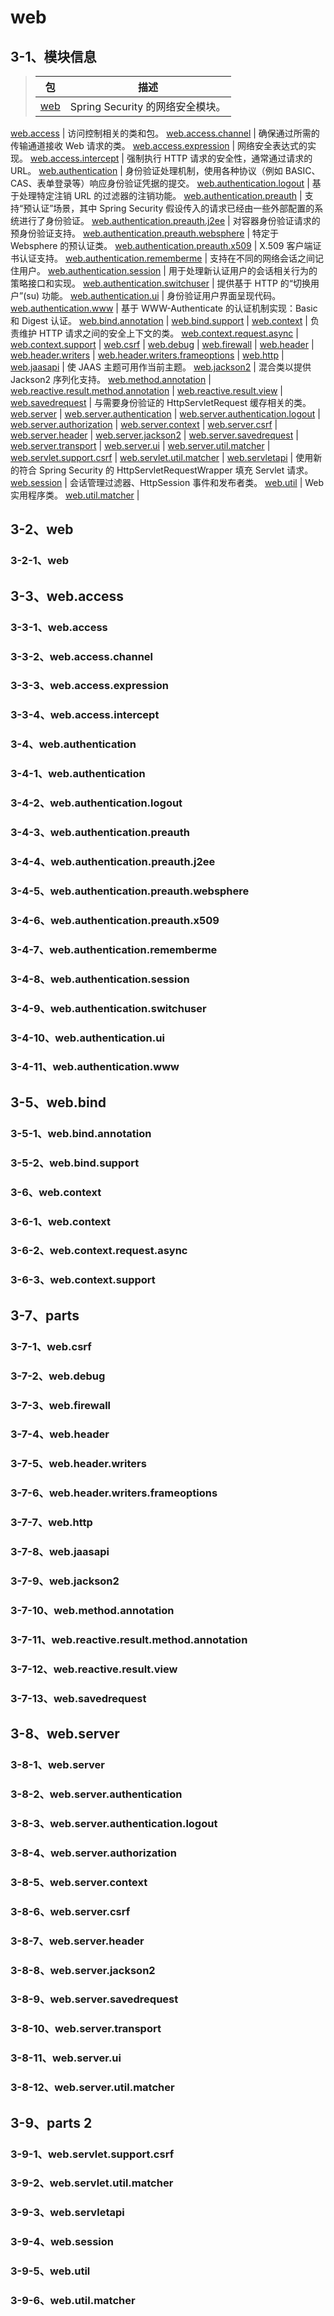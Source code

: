# web
## 3-1、模块信息
> 包 | 描述
> --- | ---
> [web](#3-2-1web) | Spring Security 的网络安全模块。
  [web.access](#3-3-1webaccess) | 访问控制相关的类和包。
  [web.access.channel](#3-3-2webaccesschannel) | 确保通过所需的传输通道接收 Web 请求的类。
  [web.access.expression](#3-3-3webaccessexpression) | 网络安全表达式的实现。
  [web.access.intercept](#3-3-4webaccessintercept) | 强制执行 HTTP 请求的安全性，通常通过请求的 URL。
  [web.authentication](#3-4-1webauthentication) | 身份验证处理机制，使用各种协议（例如 BASIC、CAS、表单登录等）响应身份验证凭据的提交。
  [web.authentication.logout](#3-4-2webauthenticationlogout) | 基于处理特定注销 URL 的过滤器的注销功能。
  [web.authentication.preauth](#3-4-3webauthenticationpreauth) | 支持“预认证”场景，其中 Spring Security 假设传入的请求已经由一些外部配置的系统进行了身份验证。
  [web.authentication.preauth.j2ee](#3-4-4webauthenticationpreauthj2ee) | 对容器身份验证请求的预身份验证支持。
  [web.authentication.preauth.websphere](#3-4-5webauthenticationpreauthwebsphere) | 特定于 Websphere 的预认证类。
  [web.authentication.preauth.x509](#3-4-6webauthenticationpreauthx509) | X.509 客户端证书认证支持。
  [web.authentication.rememberme](#3-4-7webauthenticationrememberme) | 支持在不同的网络会话之间记住用户。
  [web.authentication.session](#3-4-8webauthenticationsession) | 用于处理新认证用户的会话相关行为的策略接口和实现。
  [web.authentication.switchuser](#3-4-9webauthenticationswitchuser) | 提供基于 HTTP 的“切换用户”(su) 功能。
  [web.authentication.ui](#3-4-10webauthenticationui) | 身份验证用户界面呈现代码。
  [web.authentication.www](#3-4-11webauthenticationwww) | 基于 WWW-Authenticate 的认证机制实现：Basic 和 Digest 认证。
  [web.bind.annotation](#3-5-1webbindannotation) |
  [web.bind.support](#3-5-2webbindsupport) |
  [web.context](#3-6-1webcontext) | 负责维护 HTTP 请求之间的安全上下文的类。
  [web.context.request.async](#3-6-2webcontextrequestasync) |
  [web.context.support](#3-6-3webcontextsupport) |
  [web.csrf](#3-7-1webcsrf) |
  [web.debug](#3-7-2webdebug) |
  [web.firewall](#3-7-3webfirewall) |
  [web.header](#3-7-4webheader) |
  [web.header.writers](#3-7-5webheaderwriters) |
  [web.header.writers.frameoptions](#3-7-6webheaderwritersframeoptions) |
  [web.http](#3-7-7webhttp) |
  [web.jaasapi](#3-7-8webjaasapi) | 使 JAAS 主题可用作当前主题。
  [web.jackson2](#3-7-9webjackson2) | 混合类以提供 Jackson2 序列化支持。
  [web.method.annotation](#3-7-10webmethodannotation) |
  [web.reactive.result.method.annotation](#3-7-11webreactiveresultmethodannotation) |
  [web.reactive.result.view](#3-7-12webreactiveresultview) |
  [web.savedrequest](#3-7-13websavedrequest) | 与需要身份验证的 HttpServletRequest 缓存相关的类。
  [web.server](#3-8-1webserver) |
  [web.server.authentication](#3-8-2webserverauthentication) |
  [web.server.authentication.logout](#3-8-3webserverauthenticationlogout) |
  [web.server.authorization](#3-8-4webserverauthorization) |
  [web.server.context](#3-8-5webservercontext) |
  [web.server.csrf](#3-8-4webserverauthorization) |
  [web.server.header](#3-8-7webserverheader) |
  [web.server.jackson2](#3-8-8webserverjackson2) |
  [web.server.savedrequest](#3-8-9webserversavedrequest) |
  [web.server.transport](#3-8-10webservertransport) |
  [web.server.ui](#3-8-11webserverui) |
  [web.server.util.matcher](#3-8-12webserverutilmatcher) |
  [web.servlet.support.csrf](#3-9-1webservletsupportcsrf) |
  [web.servlet.util.matcher](#3-9-2webservletutilmatcher) |
  [web.servletapi](#3-9-3webservletapi) | 使用新的符合 Spring Security 的 HttpServletRequestWrapper 填充 Servlet 请求。
  [web.session](#3-9-4websession) | 会话管理过滤器、HttpSession 事件和发布者类。
  [web.util](#3-9-5webutil) | Web 实用程序类。
  [web.util.matcher](#3-9-6webutilmatcher) |

## 3-2、web
### 3-2-1、web
## 3-3、web.access
### 3-3-1、web.access
### 3-3-2、web.access.channel
### 3-3-3、web.access.expression
### 3-3-4、web.access.intercept
### 3-4、web.authentication
### 3-4-1、web.authentication
### 3-4-2、web.authentication.logout
### 3-4-3、web.authentication.preauth
### 3-4-4、web.authentication.preauth.j2ee
### 3-4-5、web.authentication.preauth.websphere
### 3-4-6、web.authentication.preauth.x509
### 3-4-7、web.authentication.rememberme
### 3-4-8、web.authentication.session
### 3-4-9、web.authentication.switchuser
### 3-4-10、web.authentication.ui
### 3-4-11、web.authentication.www
## 3-5、web.bind
### 3-5-1、web.bind.annotation
### 3-5-2、web.bind.support
### 3-6、web.context
### 3-6-1、web.context
### 3-6-2、web.context.request.async
### 3-6-3、web.context.support
## 3-7、parts
### 3-7-1、web.csrf
### 3-7-2、web.debug
### 3-7-3、web.firewall
### 3-7-4、web.header
### 3-7-5、web.header.writers
### 3-7-6、web.header.writers.frameoptions
### 3-7-7、web.http
### 3-7-8、web.jaasapi
### 3-7-9、web.jackson2
### 3-7-10、web.method.annotation
### 3-7-11、web.reactive.result.method.annotation
### 3-7-12、web.reactive.result.view
### 3-7-13、web.savedrequest
## 3-8、web.server
### 3-8-1、web.server
### 3-8-2、web.server.authentication
### 3-8-3、web.server.authentication.logout
### 3-8-4、web.server.authorization
### 3-8-5、web.server.context
### 3-8-6、web.server.csrf
### 3-8-7、web.server.header
### 3-8-8、web.server.jackson2
### 3-8-9、web.server.savedrequest
### 3-8-10、web.server.transport
### 3-8-11、web.server.ui
### 3-8-12、web.server.util.matcher
## 3-9、parts 2
### 3-9-1、web.servlet.support.csrf
### 3-9-2、web.servlet.util.matcher
### 3-9-3、web.servletapi
### 3-9-4、web.session
### 3-9-5、web.util
### 3-9-6、web.util.matcher

